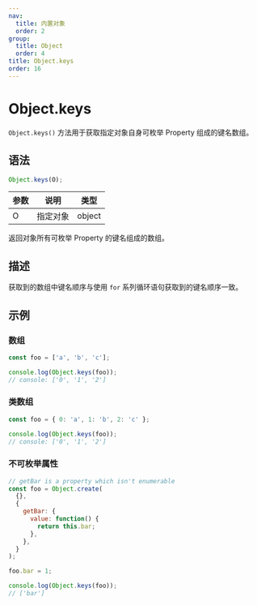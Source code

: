 ```yaml
---
nav:
  title: 内置对象
  order: 2
group:
  title: Object
  order: 4
title: Object.keys
order: 16
---
```


# Object.keys

`Object.keys()` 方法用于获取指定对象自身可枚举 Property 组成的键名数组。

## 语法

```js
Object.keys(O);
```

| 参数 | 说明     | 类型   |
| ---- | -------- | ------ |
| O    | 指定对象 | object |

返回对象所有可枚举 Property 的键名组成的数组。

## 描述

获取到的数组中键名顺序与使用 `for` 系列循环语句获取到的键名顺序一致。

## 示例

### 数组

```js
const foo = ['a', 'b', 'c'];

console.log(Object.keys(foo));
// console: ['0', '1', '2']
```

### 类数组

```js
const foo = { 0: 'a', 1: 'b', 2: 'c' };

console.log(Object.keys(foo));
// console: ['0', '1', '2']
```

### 不可枚举属性

```js
// getBar is a property which isn't enumerable
const foo = Object.create(
  {},
  {
    getBar: {
      value: function() {
        return this.bar;
      },
    },
  }
);

foo.bar = 1;

console.log(Object.keys(foo));
// ['bar']
```

